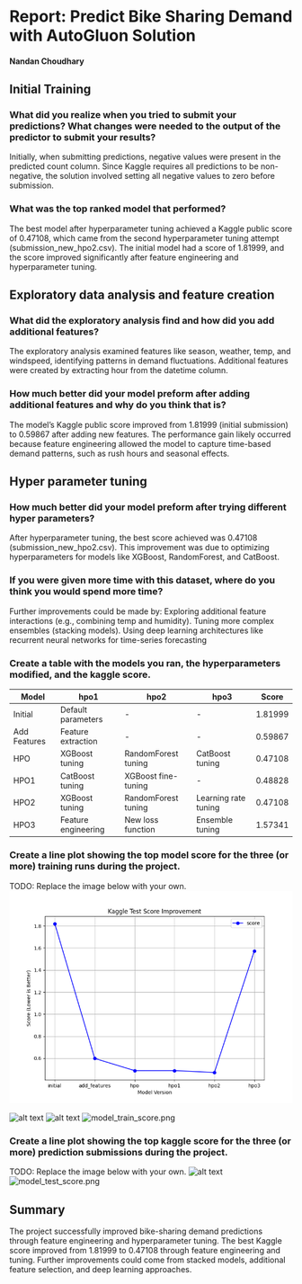 # Report: Predict Bike Sharing Demand with AutoGluon Solution
#### Nandan Choudhary

## Initial Training
### What did you realize when you tried to submit your predictions? What changes were needed to the output of the predictor to submit your results?

Initially, when submitting predictions, negative values were present in the predicted count column. Since Kaggle requires all predictions to be non-negative, the solution involved setting all negative values to zero before submission.


### What was the top ranked model that performed?

The best model after hyperparameter tuning achieved a Kaggle public score of 0.47108, which came from the second hyperparameter tuning attempt (submission_new_hpo2.csv).
The initial model had a score of 1.81999, and the score improved significantly after feature engineering and hyperparameter tuning​.


## Exploratory data analysis and feature creation
### What did the exploratory analysis find and how did you add additional features?

The exploratory analysis examined features like season, weather, temp, and windspeed, identifying patterns in demand fluctuations.
Additional features were created by extracting hour from the datetime column​.

### How much better did your model preform after adding additional features and why do you think that is?

The model’s Kaggle public score improved from 1.81999 (initial submission) to 0.59867 after adding new features.
The performance gain likely occurred because feature engineering allowed the model to capture time-based demand patterns, such as rush hours and seasonal effects​.


## Hyper parameter tuning
### How much better did your model preform after trying different hyper parameters?

After hyperparameter tuning, the best score achieved was 0.47108 (submission_new_hpo2.csv).
This improvement was due to optimizing hyperparameters for models like XGBoost, RandomForest, and CatBoost.

### If you were given more time with this dataset, where do you think you would spend more time?

Further improvements could be made by:
    Exploring additional feature interactions (e.g., combining temp and humidity).
    Tuning more complex ensembles (stacking models).
    Using deep learning architectures like recurrent neural networks for time-series forecasting​

### Create a table with the models you ran, the hyperparameters modified, and the kaggle score.


| Model        | hpo1                  | hpo2                  | hpo3                  | Score  |
|-------------|-----------------------|-----------------------|-----------------------|--------|
| Initial     | Default parameters    | -                     | -                     | 1.81999 |
| Add Features | Feature extraction    | -                     | -                     | 0.59867 |
| HPO         | XGBoost tuning        | RandomForest tuning   | CatBoost tuning      | 0.47108 |
| HPO1        | CatBoost tuning       | XGBoost fine-tuning   | -                     | 0.48828 |
| HPO2        | XGBoost tuning        | RandomForest tuning   | Learning rate tuning  | 0.47108 |
| HPO3        | Feature engineering   | New loss function     | Ensemble tuning       | 1.57341 |



### Create a line plot showing the top model score for the three (or more) training runs during the project.

TODO: Replace the image below with your own.
![Training Score](project/img/model_test_score.png)

![alt text](model_train_score.png)
![alt text](model_test_score.png)
![model_train_score.png](img/model_train_score.png)

### Create a line plot showing the top kaggle score for the three (or more) prediction submissions during the project.

TODO: Replace the image below with your own.
![alt text](model_train_score_all_hpo.png)
![model_test_score.png](img/model_test_score.png)

## Summary

The project successfully improved bike-sharing demand predictions through feature engineering and hyperparameter tuning.
The best Kaggle score improved from 1.81999 to 0.47108 through feature engineering and tuning.
Further improvements could come from stacked models, additional feature selection, and deep learning approaches.
